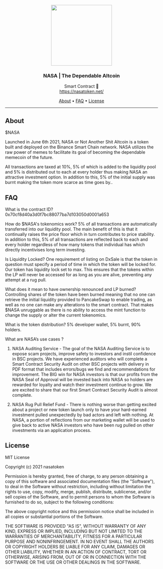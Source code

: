 <p align="center">
  <img src="https://static.wixstatic.com/media/d19bb7_91109d8d5f284ea59b638d6d6431e8c3~mv2.png/v1/crop/x_22,y_0,w_542,h_600/fill/w_507,h_561,al_c,q_85,usm_0.66_1.00_0.01/d19bb7_91109d8d5f284ea59b638d6d6431e8c3~mv2.webp" width="200" />
  <br/>
  <h3 align="center">NASA | The Dependable Altcoin</h3>
</p>
<p align="center">
  <span align="center">Smart Contract 🚀</span>
  <br/>
  <a href ="https://nasatoken.net/" target="_blank">https://nasatoken.net/</a>
</p>

<p align="center">
  <a href="#about">About</a>
  •
  <a href="#faq">FAQ</a>
  •
  <a href="#license">License</a>
</p>

---

## About

<p>$NASA

Launched in June 6th 2021, NASA or Not Another Shit Altcoin is a token built and deployed on the Binance Smart Chain network. NASA utilizes the raw power of memes to facilitate its goal of becoming the dependable memecoin of the future. 

All transactions are taxed at 10%, 5% of which is added to the liquidity pool and 5% is distributed out to each at every holder thus making NASA an attractive investment option. In addition to this, 5% of the initial supply was burnt making the token more scarce as time goes by..</p>

## FAQ

<p>
What is the contract ID? 
0x70cf8d40a3d0f7bc88077ba7d103050d0001a653

How do $NASA's tokenomics work?
5% of all transactions are automatically transferred into our liquidity pool. The main benefit of this is that it continually raises the price floor which in turn contributes to price stability. In addition to this, 5% of all transactions are reflected back to each and every holder regardless of how many tokens that individual has which directly incentivises long term investing.

Is Liquidity Locked?
One requirement of listing on DxSale is that the token in question must specify a period of time in which the token will be locked for. Our token has liquidity lock set to max. This ensures that the tokens within the LP will never be accessed for as long as you are alive, preventing any attempt at a rug pull.

What does it mean to have ownership renounced and LP burned?
Controlling shares of the token have been burned meaning that no one can retrieve the initial liquidity provided to PancakeSwap to enable trading, as well as no one can make any alterations to the smart contract. That makes $NASA unruggable as there is no ability to access the mint function to change the supply or alter the current tokenomics.

What is the token distribution?
5% developer wallet, 5% burnt, 90% holders.

What are NASA’s use cases ?
1) NASA Auditing Service - The goal of the NASA Auditing Service is to expose scam projects, improve safety to investors and instil confidence in BSC projects. We have experienced auditors who will complete a Smart Contract Security Audit on other BSC projects with delivery in PDF format that includes errors/bugs we find and recommendations for improvement. The BIG win for NASA investors is that our profits from the NASA Seal of Approval will be invested back into NASA so holders are rewarded for loyalty and watch their investment continue to grow. We are excited to share that our first Smart Contract Security Audit is almost complete.

2) NASA Rug Pull Relief Fund - There is nothing worse than getting excited about a project or new token launch only to have your hard-earned investment pulled unexpectedly by bad actors and left with nothing. At NASA, a portion of reflections from our marketing wallet will be used to give back to active NASA investors who have been rug pulled on other investments via an application process.
</p>

## License

<p>
MIT License

Copyright (c) 2021 nasatoken

Permission is hereby granted, free of charge, to any person obtaining a copy
of this software and associated documentation files (the "Software"), to deal
in the Software without restriction, including without limitation the rights
to use, copy, modify, merge, publish, distribute, sublicense, and/or sell
copies of the Software, and to permit persons to whom the Software is
furnished to do so, subject to the following conditions:

The above copyright notice and this permission notice shall be included in all
copies or substantial portions of the Software.

THE SOFTWARE IS PROVIDED "AS IS", WITHOUT WARRANTY OF ANY KIND, EXPRESS OR
IMPLIED, INCLUDING BUT NOT LIMITED TO THE WARRANTIES OF MERCHANTABILITY,
FITNESS FOR A PARTICULAR PURPOSE AND NONINFRINGEMENT. IN NO EVENT SHALL THE
AUTHORS OR COPYRIGHT HOLDERS BE LIABLE FOR ANY CLAIM, DAMAGES OR OTHER
LIABILITY, WHETHER IN AN ACTION OF CONTRACT, TORT OR OTHERWISE, ARISING FROM,
OUT OF OR IN CONNECTION WITH THE SOFTWARE OR THE USE OR OTHER DEALINGS IN THE
SOFTWARE.
</p>
